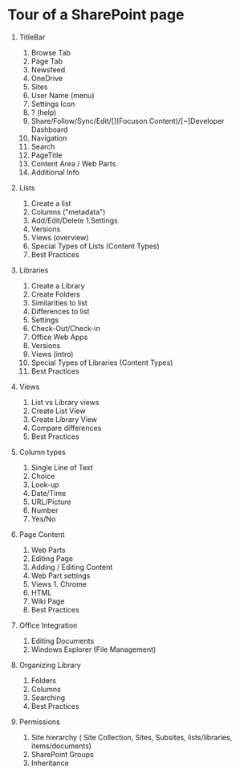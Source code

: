# Tour of a SharePoint page

1. TitleBar
    1. Browse Tab
    1. Page Tab
    1. Newsfeed
    1. OneDrive
    1. Sites
    1. User Name (menu)
    1. Settings Icon
    1. ? (help)
    1. Share/Follow/Sync/Edit/[](Focuson Content)/[~]Developer Dashboard
    1. Navigation
    1. Search
    1. PageTitle
    1. Content Area / Web Parts
    1. Additional Info

1. Lists
    1. Create a list
    1. Columns ("metadata")
    1. Add/Edit/Delete
    1.Settings
    1. Versions
    1. Views (overview)
    1. Special Types of Lists (Content Types)
    1. Best Practices

1. Libraries
    1. Create a Library
    1. Create Folders
    1. Similarities to list
    1. Differences to list
    1. Settings
    1. Check-Out/Check-in
    1. Office Web Apps
    1. Versions
    1. Views (intro)
    1. Special Types of Libraries (Content Types)
    1. Best Practices
    
1. Views
    1. List vs Library views 
    1. Create List View 
    1. Create Library View 
    1. Compare differences 
    1. Best Practices 
    
1. Column types 
    1. Single Line of Text 
    1. Choice 
    1. Look-up 
    1. Date/Time 
    1. URL/Picture 
    1. Number 
    1. Yes/No
    
1. Page Content  
    1. Web Parts 
    1. Editing Page 
    1. Adding / Editing Content 
    1. Web Part settings 
    1. Views 1. Chrome 
    1. HTML 
    1. Wiki Page 
    1. Best Practices

1. Office Integration  
    1. Editing Documents 
    1. Windows Explorer (File Management)  
    
1. Organizing Library  
    1. Folders 
    1. Columns 
    1. Searching 
    1. Best Practices 
    
1. Permissions 
    1. Site hierarchy ( Site Collection, Sites, Subsites, lists/libraries, items/documents) 
    1. SharePoint Groups 
    1. Inheritance

